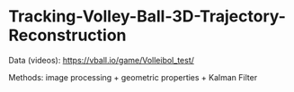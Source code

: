 # Tracking-Volley-Ball-3D-Trajectory-Reconstruction


Data (videos): https://vball.io/game/Volleibol_test/

Methods: image processing + geometric properties + Kalman Filter
